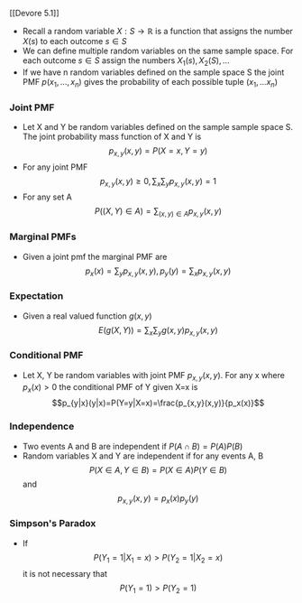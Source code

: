 [[Devore 5.1]]

- Recall a random variable $X:S\rightarrow\mathbb{R}$ is a function that assigns the number $X(s)$ to each outcome $s\in S$
- We can define multiple random variables on the same sample space. For each outcome $s\in S$ assign the numbers $X_1(s), X_2(S),...$
- If we have n random variables defined on the sample space S the joint PMF $p(x_1,...,x_n)$ gives the probability of each possible tuple $(x_1,...x_n)$
### Joint PMF
- Let X and Y be random variables defined on the sample sample space S. The joint probability mass function of X and Y is $$p_{x,y}(x,y)=P(X=x,Y=y)$$
- For any joint PMF $$p_{x,y}(x,y)\geq 0, \sum_x\sum_yp_{x,y}(x,y)=1$$
- For any set A $$P((X,Y)\in A)=\sum_{(x,y)\in A}p_{x,y}(x,y)$$
### Marginal PMFs
- Given a joint pmf the marginal PMF are $$p_x(x)=\sum_yp_{x,y}(x,y), p_y(y)=\sum_xp_{x,y}(x,y)$$
### Expectation
- Given a real valued function $g(x,y)$ $$E(g(X,Y))=\sum_x\sum_yg(x,y)p_{x,y}(x,y)$$
### Conditional PMF
- Let X, Y be random variables with joint PMF $p_{x,y}(x,y)$. For any x where $p_x(x)>0$ the conditional PMF of Y given X=x is $$p_{y|x}(y|x)=P(Y=y|X=x)=\frac{p_{x,y}(x,y)}{p_x(x)}$$
### Independence
- Two events A and B are independent if $P(A\cap B)=P(A)P(B)$
- Random variables X and Y are independent if for any events A, B $$P(X\in A, Y\in B)=P(X\in A)P(Y\in B)$$ and $$p_{x,y}(x,y)=p_x(x)p_y(y)$$
### Simpson's Paradox
- If $$P(Y_1=1|X_1=x)>P(Y_2=1|X_2=x)$$ it is not necessary that $$P(Y_1=1)>P(Y_2=1)$$
